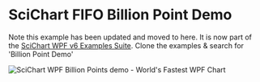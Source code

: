 # SciChart FIFO Billion Point Demo

Note this example has been updated and moved to here. It is now part of the [SciChart WPF v6 Examples Suite](https://github.com/ABTSoftware/SciChart.Wpf.Examples/tree/SciChart_v6_Release). Clone the examples & search for 'Billion Point Demo'
  
![SciChart WPF Billion Points demo - World's Fastest WPF Chart](https://www.scichart.com/wp-content/uploads/2019/10/scichart-wpf-billion-point-demo-examples-suite.png)
